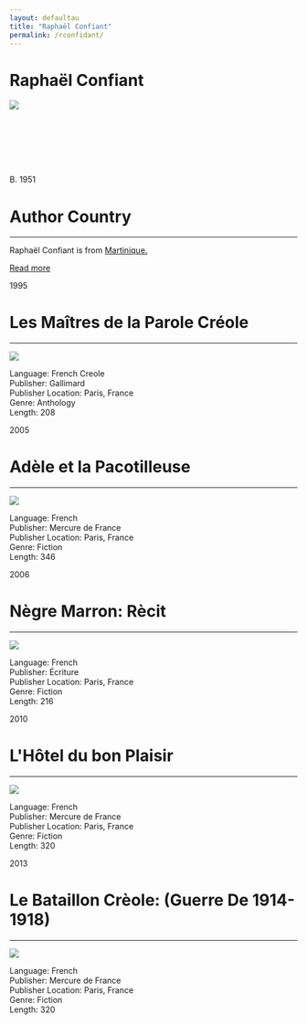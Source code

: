 ```yaml
---
layout: defaultau
title: "Raphaël Confiant"
permalink: /rconfidant/
---
```

<!-- partial:index.partial.html -->
<div class="content">
    <h1>  Raphaël Confiant </h1>
    <div class="quote">
        <div><img src="http://ile-en-ile.org/wp-content/uploads/2001/08/confiant.jpg" class="logo"></div>
    </div>
    <div class="timeline">
        <div style="padding-bottom:100px;"></div>
        <div class="block">
            <div class="date right"><p class="right"> B. 1951 </p></div>
            <div class="dot"></div>
            <div class="left first">
            <div class="author_country">
                <h1>Author Country</h1><hr>
            <div class="aclocation"><p> Raphaël Confiant is from <a href="{{ site.baseurl }}/8">Martinique.</a></p></div>
                <div class="acreadmore"><a href="https://fr.wikipedia.org/wiki/Rapha%C3%ABl_Confiant" target="_blank">Read more</a> </div>
            </div>
            </div>
        </div>
        <div class="block">
            <div class="date left"><p class="left">1995</p></div>
            <div class="dot"></div>
            <div class="right">
                <h1>Les Maîtres de la Parole Créole</h1><hr>
                <p><img src="https://m.media-amazon.com/images/I/41mbBi98csL._SX375_BO1,204,203,200_.jpg"></p>
                <p>
                Language: French Creole<br/>
                Publisher: Gallimard<br/>
                Publisher Location: Paris, France<br/>
                Genre: Anthology<br/>
                Length: 208
                </p>
            </div>
        </div>
        <div class="block">
            <div class="date right"><p class="right">2005</p></div>
            <div class="dot"></div>
            <div class="left">
                <h1>Adèle et la Pacotilleuse</h1><hr>
                <p><img src="https://images-na.ssl-images-amazon.com/images/I/51EkDHyyJaL._SX210_.jpg"></p>
                <p>
                Language: French<br/>
                Publisher: Mercure de France<br/>
                Publisher Location: Paris, France<br/>
                Genre: Fiction<br/>
                Length: 346
                </p>
            </div>
        </div>
        <div class="block">
            <div class="date left"><p class="left">2006</p></div>
            <div class="dot"></div>
            <div class="right">
                <h1>Nègre Marron: Rècit</h1><hr>
                <p><img src="https://books.google.dm/books/content?id=3T5lAAAAMAAJ&printsec=frontcover&img=1&zoom=1&imgtk=AFLRE70JR2dZZ8R6HdAawNzWk5fxBAI7Jvz7cvsnZMVh4CU_4US4l9qOeOTl23onQ95osIg9ml7CIgqtdOs9ISq-j6GPOsEd-JHNFY23160NXaSZqu_7lQbD5_6HvbVAwwfizFS3VFgQ"></p>
                <p>
                Language: French<br/>
                Publisher: Écriture<br/>
                Publisher Location: Paris, France<br/>
                Genre: Fiction<br/>
                Length: 216
              </p>
            </div>
        </div>
        <div class="block">
            <div class="date right"><p class="right">2010</p></div>
            <div class="dot"></div>
            <div class="left">
                <h1>L'Hôtel du bon Plaisir</h1><hr>
                <p><img src="https://images-na.ssl-images-amazon.com/images/I/91TKeyRtm7L.jpg"></p>
                <p>
                Language: French<br/>
                Publisher: Mercure de France<br/>
                Publisher Location: Paris, France<br/>
                Genre: Fiction<br/>
                Length: 320
                </p>
            </div>
        </div>
        <div class="block">
            <div class="date left"><p class="left">2013</p></div>
            <div class="dot"></div>
            <div class="right">
                <h1>Le Bataillon Crèole: (Guerre De 1914-1918)</h1><hr>
                <p><img src="https://m.media-amazon.com/images/I/518KdTEWT1L._SX338_BO1,204,203,200_.jpg"></p>
                <p>
                Language: French<br/>
                Publisher: Mercure de France<br/>
                Publisher Location: Paris, France<br/>
                Genre: Fiction<br/>
                Length: 320
                </p>
            </div>
        </div>
        <div style="padding-bottom:100px;"></div>
    </div>
  <!-- partial -->
<script src='https://cdnjs.cloudflare.com/ajax/libs/jquery/3.1.1/jquery.min.js'></script><script  src="{{ site.baseurl }}/assets/js/authorscript.js"></script>